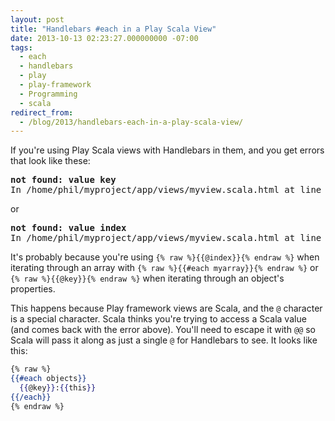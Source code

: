 ```yaml
---
layout: post
title: "Handlebars #each in a Play Scala View"
date: 2013-10-13 02:23:27.000000000 -07:00
tags:
  - each
  - handlebars
  - play
  - play-framework
  - Programming
  - scala
redirect_from:
  - /blog/2013/handlebars-each-in-a-play-scala-view/
---
```


If you're using Play Scala views with Handlebars in them, and you get errors that look like these:

<pre>
<b>not found: value key</b>
In /home/phil/myproject/app/views/myview.scala.html at line 108.
</pre>

or

<pre><b>not found: value index</b>
In /home/phil/myproject/app/views/myview.scala.html at line 108.</pre>

It's probably because you're using `{% raw %}{{@index}}{% endraw %}` when iterating through an array with `{% raw %}{{#each myarray}}{% endraw %}` or `{% raw %}{{@key}}{% endraw %}` when iterating through an object's properties.

This happens because Play framework views are Scala, and the `@` character is a special character. Scala thinks you're trying to access a Scala value (and comes back with the error above). You'll need to escape it with `@@` so Scala will pass it along as just a single `@` for Handlebars to see. It looks like this:

```handlebars
{% raw %}
{{#each objects}}
  {{@key}}:{{this}}
{{/each}}
{% endraw %}
```
